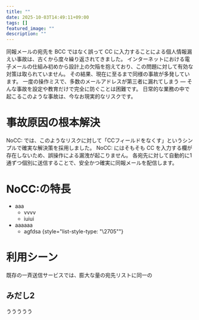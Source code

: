 ```yaml
---
title: ""
date: 2025-10-03T14:49:11+09:00
tags: []
featured_image: ""
description: ""
---
```


同報メールの宛先を BCC ではなく誤って CC に入力することによる個人情報漏えい事故は、古くから度々繰り返されてきました。
インターネットにおける電子メールの仕組み初めから設計上の欠陥を抱えており、この問題に対して有効な対策は取られていません。
その結果、現在に至るまで同様の事故が多発しています。
一度の操作ミスで、多数のメールアドレスが第三者に漏れてしまう — そんな事故を設定や教育だけで完全に防ぐことは困難です。
日常的な業務の中で起こるこのような事故は、今なお現実的なリスクです。

# 事故原因の根本解決

NoCC: では、このようなリスクに対して「CCフィールドをなくす」というシンプルで確実な解決策を採用しました。
NoCC: にはそもそも CC を入力する欄が存在しないため、誤操作による漏洩が起こりません。
各宛先に対して自動的に1通ずつ個別に送信することで、安全かつ確実に同報メールを配信します。

# NoCC:の特長

- aaa
  - vvvv
  - iuiui
- aaaaaa
  - agfdsa
{style="list-style-type: \"\2705\""}

# 利用シーン

既存の一斉送信サービスでは、膨大な量の宛先リストに同一の

## みだし2

ううううう
